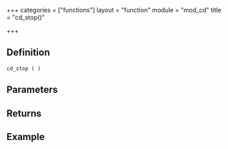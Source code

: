 +++
categories = ["functions"]
layout = "function"
module = "mod_cd"
title = "cd_stop()"

+++

## Definition

    cd_stop ( )

## Parameters

## Returns

## Example
